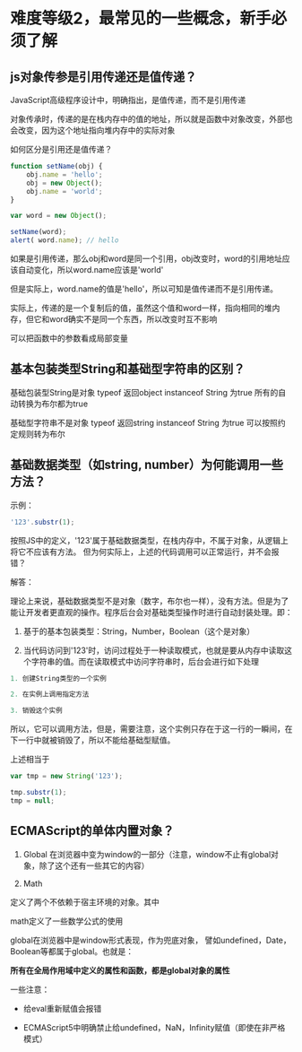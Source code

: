 # 难度等级2，最常见的一些概念，新手必须了解

## js对象传参是引用传递还是值传递？

JavaScript高级程序设计中，明确指出，是值传递，而不是引用传递

对象传承时，传递的是在栈内存中的值的地址，所以就是函数中对象改变，外部也会改变，因为这个地址指向堆内存中的实际对象

如何区分是引用还是值传递？

```js
function setName(obj) {
    obj.name = 'hello';
    obj = new Object();
    obj.name = 'world';
}

var word = new Object();

setName(word);
alert( word.name); // hello
```

如果是引用传递，那么obj和word是同一个引用，obj改变时，word的引用地址应该自动变化，所以word.name应该是'world'

但是实际上，word.name的值是'hello'，所以可知是值传递而不是引用传递。

实际上，传递的是一个复制后的值，虽然这个值和word一样，指向相同的堆内存，但它和word确实不是同一个东西，所以改变时互不影响

可以把函数中的参数看成局部变量

## 基本包装类型String和基础型字符串的区别？

基础包装型String是对象
typeof 返回object
instanceof String 为true
所有的自动转换为布尔都为true

基础型字符串不是对象
typeof 返回string
instanceof String 为true
可以按照约定规则转为布尔

## 基础数据类型（如string, number）为何能调用一些方法？

示例：

```js
'123'.substr(1);
```

按照JS中的定义，'123'属于基础数据类型，在栈内存中，不属于对象，从逻辑上将它不应该有方法。
但为何实际上，上述的代码调用可以正常运行，并不会报错？

解答：

理论上来说，基础数据类型不是对象（数字，布尔也一样），没有方法。但是为了能让开发者更直观的操作。程序后台会对基础类型操作时进行自动封装处理。即：

1. 基于的基本包装类型：String，Number，Boolean（这个是对象）

2. 当代码访问到'123'时，访问过程处于一种读取模式，也就是要从内存中读取这个字符串的值。而在读取模式中访问字符串时，后台会进行如下处理

```js
1. 创建String类型的一个实例

2. 在实例上调用指定方法

3. 销毁这个实例
```

所以，它可以调用方法，但是，需要注意，这个实例只存在于这一行的一瞬间，在下一行中就被销毁了，所以不能给基础型赋值。

上述相当于

```js
var tmp = new String('123');

tmp.substr(1);
tmp = null;
```


## ECMAScript的单体内置对象？

1. Global
在浏览器中变为window的一部分（注意，window不止有global对象，除了这个还有一些其它的内容）

2. Math

定义了两个不依赖于宿主环境的对象。其中

math定义了一些数学公式的使用

global在浏览器中是window形式表现，作为兜底对象，
譬如undefined，Date，Boolean等都属于global。也就是：

**所有在全局作用域中定义的属性和函数，都是global对象的属性**

一些注意：

- 给eval重新赋值会报错

- ECMAScript5中明确禁止给undefined，NaN，Infinity赋值（即使在非严格模式）

